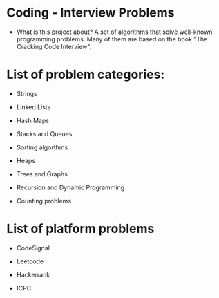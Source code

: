 # Coding - Interview Problems

- What is this project about?
A set of algorithms that solve well-known programming problems. Many of them are based on the book "The Cracking Code Interview".

# List of problem categories:

- Strings

- Linked Lists

- Hash Maps

- Stacks and Queues

- Sorting algorthms

- Heaps

- Trees and Graphs

- Recursion and Dynamic Programming

- Counting problems

# List of platform problems

- CodeSignal

- Leetcode

- Hackerrank

- ICPC
